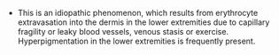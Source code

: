 - This is an idiopathic phenomenon, which results from erythrocyte extravasation into the dermis in the lower extremities due to capillary fragility or leaky blood vessels, venous stasis or exercise.  Hyperpigmentation in the lower extremities is frequently present.